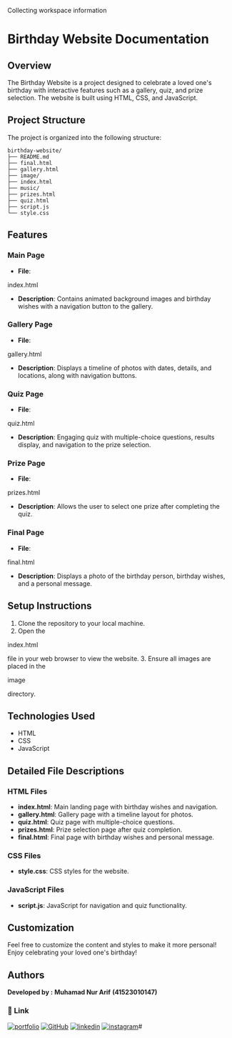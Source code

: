 Collecting workspace information

# Birthday Website Documentation

## Overview

The Birthday Website is a project designed to celebrate a loved one's birthday with interactive features such as a gallery, quiz, and prize selection. The website is built using HTML, CSS, and JavaScript.

## Project Structure

The project is organized into the following structure:

```
birthday-website/
├── README.md
├── final.html
├── gallery.html
├── image/
├── index.html
├── music/
├── prizes.html
├── quiz.html
├── script.js
└── style.css
```

## Features

### Main Page

- **File**: 

index.html


- **Description**: Contains animated background images and birthday wishes with a navigation button to the gallery.

### Gallery Page

- **File**: 

gallery.html


- **Description**: Displays a timeline of photos with dates, details, and locations, along with navigation buttons.

### Quiz Page

- **File**: 

quiz.html


- **Description**: Engaging quiz with multiple-choice questions, results display, and navigation to the prize selection.

### Prize Page

- **File**: 

prizes.html


- **Description**: Allows the user to select one prize after completing the quiz.

### Final Page

- **File**: 

final.html


- **Description**: Displays a photo of the birthday person, birthday wishes, and a personal message.

## Setup Instructions

1. Clone the repository to your local machine.
2. Open the 

index.html

 file in your web browser to view the website.
3. Ensure all images are placed in the 

image

 directory.

## Technologies Used

- HTML
- CSS
- JavaScript

## Detailed File Descriptions

### HTML Files

- **index.html**: Main landing page with birthday wishes and navigation.
- **gallery.html**: Gallery page with a timeline layout for photos.
- **quiz.html**: Quiz page with multiple-choice questions.
- **prizes.html**: Prize selection page after quiz completion.
- **final.html**: Final page with birthday wishes and personal message.

### CSS Files

- **style.css**: CSS styles for the website.

### JavaScript Files

- **script.js**: JavaScript for navigation and quiz functionality.

## Customization

Feel free to customize the content and styles to make it more personal! Enjoy celebrating your loved one's birthday!

## Authors
**Developed by :**
**Muhamad Nur Arif**
**(41523010147)**

### 🔗 Link
[![portfolio](https://img.shields.io/badge/my_portfolio-000?style=for-the-badge&logo=ko-fi&logoColor=white)](https://arifsuz.vercel.app/)
[![GitHub](https://img.shields.io/badge/GitHub-100000?style=for-the-badge&logo=github&logoColor=white)](https://github.com/arifsuz)
[![linkedin](https://img.shields.io/badge/LinkedIn-0077B5?style=for-the-badge&logo=linkedin&logoColor=white)](https://www.linkedin.com/in/marif8/)
[![instagram](https://img.shields.io/badge/Instagram-E4405F?style=for-the-badge&logo=instagram&logoColor=white)](https://www.instagram.com/arif_suz/)#
